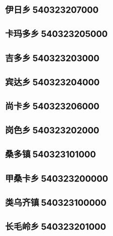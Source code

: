 # 伊日乡 540323207000
# 卡玛多乡 540323205000
# 吉多乡 540323203000
# 宾达乡 540323204000
# 尚卡乡 540323206000
# 岗色乡 540323202000
# 桑多镇 540323101000
# 甲桑卡乡 540323200000
# 类乌齐镇 540323100000
# 长毛岭乡 540323201000
